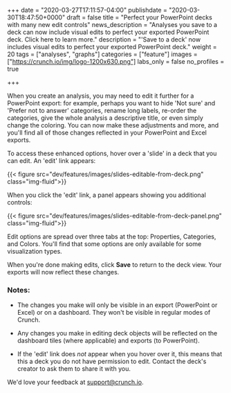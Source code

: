 +++
date = "2020-03-27T17:11:57-04:00"
publishdate = "2020-03-30T18:47:50+0000"
draft = false
title = "Perfect your PowerPoint decks with many new edit controls"
news_description = "Analyses you save to a deck can now include visual edits to perfect your exported PowerPoint deck. Click here to learn more."
description = "'Save to a deck' now includes visual edits to perfect your exported PowerPoint deck."
weight = 20
tags = ["analyses", "graphs"]
categories = ["feature"]
images = ["https://crunch.io/img/logo-1200x630.png"]
labs_only = false
no_profiles = true

+++

When you create an analysis, you may need to edit it further for a PowerPoint export: for example, perhaps you want to hide 'Not sure' and 'Prefer not to answer' categories, rename long labels, re-order the categories, give the whole analysis a descriptive title, or even simply change the coloring. You can now make these adjustments and more, and you'll find all of those changes reflected in your PowerPoint and Excel exports.

To access these enhanced options, hover over a 'slide' in a deck that you can edit. An 'edit' link appears:

{{< figure src="dev/features/images/slides-editable-from-deck.png" class="img-fluid">}}

When you click the 'edit' link, a panel appears showing you additional controls:  

{{< figure src="dev/features/images/slides-editable-from-deck-panel.png" class="img-fluid">}}

Edit options are spread over three tabs at the top: Properties, Categories, and Colors. You'll find that some options are only available for some visualization types.

When you're done making edits, click **Save** to return to the deck view. Your exports will now reflect these changes.

### Notes:

* The changes you make will only be visible in an export (PowerPoint or Excel) or on a dashboard. They won't be visible in regular modes of Crunch.

* Any changes you make in editing deck objects will be reflected on the dashboard tiles (where applicable) and exports (to PowerPoint).

* If the 'edit' link does *not* appear when you hover over it, this means that this a deck you do not have permission to edit. Contact the deck's creator to ask them to share it with you.

We'd love your feedback at [support@crunch.io](mailto:support@crunch.io).
